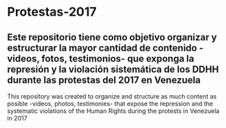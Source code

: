 # Protestas-2017
Este repositorio tiene como objetivo organizar y estructurar la mayor cantidad de contenido -videos, fotos, testimonios- que exponga la represión y la violación sistemática de los DDHH durante las protestas del 2017 en Venezuela 
--
This repository was created to organize and structure as much content as posible -videos, photos, testimonies- that expose the repression and the systematic violations of the Human Rights during the protests in Venezuela in 2017
